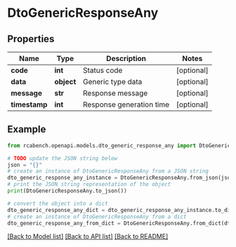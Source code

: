 # DtoGenericResponseAny


## Properties

Name | Type | Description | Notes
------------ | ------------- | ------------- | -------------
**code** | **int** | Status code | [optional] 
**data** | **object** | Generic type data | [optional] 
**message** | **str** | Response message | [optional] 
**timestamp** | **int** | Response generation time | [optional] 

## Example

```python
from rcabench.openapi.models.dto_generic_response_any import DtoGenericResponseAny

# TODO update the JSON string below
json = "{}"
# create an instance of DtoGenericResponseAny from a JSON string
dto_generic_response_any_instance = DtoGenericResponseAny.from_json(json)
# print the JSON string representation of the object
print(DtoGenericResponseAny.to_json())

# convert the object into a dict
dto_generic_response_any_dict = dto_generic_response_any_instance.to_dict()
# create an instance of DtoGenericResponseAny from a dict
dto_generic_response_any_from_dict = DtoGenericResponseAny.from_dict(dto_generic_response_any_dict)
```
[[Back to Model list]](../README.md#documentation-for-models) [[Back to API list]](../README.md#documentation-for-api-endpoints) [[Back to README]](../README.md)


